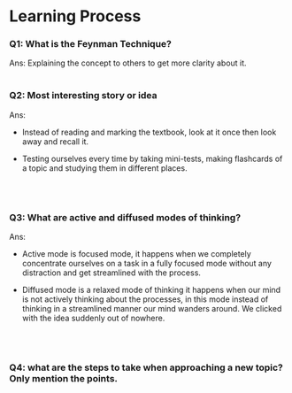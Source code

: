 # Learning Process

### Q1: What is the Feynman Technique? 

Ans: Explaining the concept to others to get more clarity about it. 
<br>
<br>

### Q2: Most interesting story or idea

Ans:
* Instead of reading and marking the textbook, look at it once then look away and
recall it.

* Testing ourselves every time by taking mini-tests, making flashcards of a topic and studying them in different places.
<br> 
<br>

### Q3: What are active and diffused modes of thinking?

Ans: 
* Active mode is focused mode, it happens when we completely concentrate ourselves 
on a task in a fully focused mode without any distraction and get streamlined with the process.

* Diffused mode is a relaxed mode of thinking it happens when our mind is not actively thinking about the processes, in this mode instead of thinking in a streamlined manner our mind wanders around. We clicked with the idea suddenly out of nowhere.
<br>
<br>

### Q4: what are the steps to take when approaching a new topic? Only mention the points.